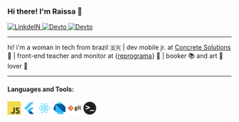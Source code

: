 ### Hi there! I'm Raissa 👋
<a target="_blank" href="https://www.linkedin.com/in/raissamartinsmenezes/">
  <img alt="LinkdeIN" width="25px" src="https://cdn.jsdelivr.net/npm/simple-icons@v3/icons/linkedin.svg" />
</a>

<a target="_blank" href="https://medium.com/@raissamartinsmenezes">
  <img alt="Devto" width=25px" src="https://cdn.jsdelivr.net/npm/simple-icons@v3/icons/medium.svg" />
</a>

<a target="_blank" href="https://dev.to/raissamartinsmenezes">
  <img alt="Devto" width="25px" src="https://cdn.jsdelivr.net/npm/simple-icons@v3/icons/dev-dot-to.svg" />
</a>

***
hi! i'm a woman in tech from brazil 🇧🇷 | dev mobile jr. at [Concrete Solutions](https://medium.com/concretebr) 📱 | front-end teacher and monitor at {[reprograma](https://reprograma.com.br/equipe.html)} 💜 | booker 📚 and art 🎨 lover 🖤

***
#### Languages and Tools:

<img height="30" src="https://raw.githubusercontent.com/github/explore/80688e429a7d4ef2fca1e82350fe8e3517d3494d/topics/javascript/javascript.png"> <img height="30" src="https://raw.githubusercontent.com/github/explore/80688e429a7d4ef2fca1e82350fe8e3517d3494d/topics/flutter/flutter.png"> <img height="30" src="https://raw.githubusercontent.com/github/explore/80688e429a7d4ef2fca1e82350fe8e3517d3494d/topics/react/react.png"> <img height="30" src="https://raw.githubusercontent.com/github/explore/80688e429a7d4ef2fca1e82350fe8e3517d3494d/topics/dart/dart.png"> <img height="30" src="https://raw.githubusercontent.com/github/explore/80688e429a7d4ef2fca1e82350fe8e3517d3494d/topics/git/git.png"> <img height="30" src="https://raw.githubusercontent.com/github/explore/80688e429a7d4ef2fca1e82350fe8e3517d3494d/topics/terminal/terminal.png">





